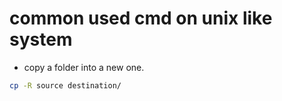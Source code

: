 # common used cmd on unix like system

- copy a folder into a new one.

```bash
cp -R source destination/
```
